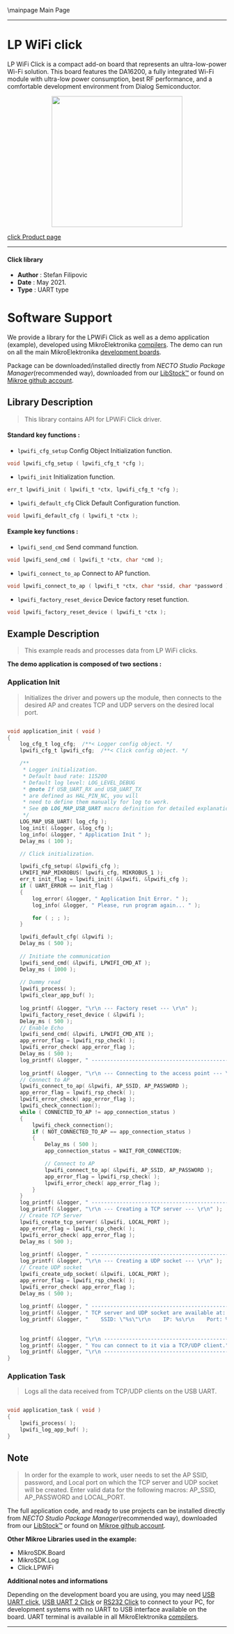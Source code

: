 \mainpage Main Page

---
# LP WiFi click

LP WiFi Click is a compact add-on board that represents an ultra-low-power Wi-Fi solution. This board features the DA16200, a fully integrated Wi-Fi module with ultra-low power consumption, best RF performance, and a comfortable development environment from Dialog Semiconductor.

<p align="center">
  <img src="https://download.mikroe.com/images/click_for_ide/lpwifi_click.png" height=300px>
</p>

[click Product page](https://www.mikroe.com/lp-wifi-click)

---


#### Click library

- **Author**        : Stefan Filipovic
- **Date**          : May 2021.
- **Type**          : UART type


# Software Support

We provide a library for the LPWiFi Click
as well as a demo application (example), developed using MikroElektronika
[compilers](https://www.mikroe.com/necto-studio).
The demo can run on all the main MikroElektronika [development boards](https://www.mikroe.com/development-boards).

Package can be downloaded/installed directly from *NECTO Studio Package Manager*(recommended way), downloaded from our [LibStock&trade;](https://libstock.mikroe.com) or found on [Mikroe github account](https://github.com/MikroElektronika/mikrosdk_click_v2/tree/master/clicks).

## Library Description

> This library contains API for LPWiFi Click driver.

#### Standard key functions :

- `lpwifi_cfg_setup` Config Object Initialization function.
```c
void lpwifi_cfg_setup ( lpwifi_cfg_t *cfg );
```

- `lpwifi_init` Initialization function.
```c
err_t lpwifi_init ( lpwifi_t *ctx, lpwifi_cfg_t *cfg );
```

- `lpwifi_default_cfg` Click Default Configuration function.
```c
void lpwifi_default_cfg ( lpwifi_t *ctx );
```

#### Example key functions :

- `lpwifi_send_cmd` Send command function.
```c
void lpwifi_send_cmd ( lpwifi_t *ctx, char *cmd );
```

- `lpwifi_connect_to_ap` Connect to AP function.
```c
void lpwifi_connect_to_ap ( lpwifi_t *ctx, char *ssid, char *password );
```

- `lpwifi_factory_reset_device` Device factory reset function.
```c
void lpwifi_factory_reset_device ( lpwifi_t *ctx );
```

## Example Description

> This example reads and processes data from LP WiFi clicks.

**The demo application is composed of two sections :**

### Application Init

> Initializes the driver and powers up the module, then connects to the desired AP and creates TCP and UDP servers on the desired local port.

```c

void application_init ( void )
{
    log_cfg_t log_cfg;  /**< Logger config object. */
    lpwifi_cfg_t lpwifi_cfg;  /**< Click config object. */

    /** 
     * Logger initialization.
     * Default baud rate: 115200
     * Default log level: LOG_LEVEL_DEBUG
     * @note If USB_UART_RX and USB_UART_TX 
     * are defined as HAL_PIN_NC, you will 
     * need to define them manually for log to work. 
     * See @b LOG_MAP_USB_UART macro definition for detailed explanation.
     */
    LOG_MAP_USB_UART( log_cfg );
    log_init( &logger, &log_cfg );
    log_info( &logger, " Application Init " );
    Delay_ms ( 100 );

    // Click initialization.

    lpwifi_cfg_setup( &lpwifi_cfg );
    LPWIFI_MAP_MIKROBUS( lpwifi_cfg, MIKROBUS_1 );
    err_t init_flag = lpwifi_init( &lpwifi, &lpwifi_cfg );
    if ( UART_ERROR == init_flag ) 
    {
        log_error( &logger, " Application Init Error. " );
        log_info( &logger, " Please, run program again... " );

        for ( ; ; );
    }

    lpwifi_default_cfg( &lpwifi );
    Delay_ms ( 500 );
    
    // Initiate the communication
    lpwifi_send_cmd( &lpwifi, LPWIFI_CMD_AT );
    Delay_ms ( 1000 );
    
    // Dummy read
    lpwifi_process( );
    lpwifi_clear_app_buf( );
    
    log_printf( &logger, "\r\n --- Factory reset --- \r\n" );
    lpwifi_factory_reset_device ( &lpwifi );
    Delay_ms ( 500 );
    // Enable Echo
    lpwifi_send_cmd( &lpwifi, LPWIFI_CMD_ATE );
    app_error_flag = lpwifi_rsp_check( );
    lpwifi_error_check( app_error_flag );
    Delay_ms ( 500 );
    log_printf( &logger, " ----------------------------------------------- \r\n" );
    
    log_printf( &logger, "\r\n --- Connecting to the access point --- \r\n" );
    // Connect to AP
    lpwifi_connect_to_ap( &lpwifi, AP_SSID, AP_PASSWORD );
    app_error_flag = lpwifi_rsp_check( );
    lpwifi_error_check( app_error_flag );
    lpwifi_check_connection();
    while ( CONNECTED_TO_AP != app_connection_status )
    {
        lpwifi_check_connection();
        if ( NOT_CONNECTED_TO_AP == app_connection_status )
        {
            Delay_ms ( 500 );
            app_connection_status = WAIT_FOR_CONNECTION;

            // Connect to AP
            lpwifi_connect_to_ap( &lpwifi, AP_SSID, AP_PASSWORD );
            app_error_flag = lpwifi_rsp_check( );
            lpwifi_error_check( app_error_flag );
        }
    }
    log_printf( &logger, " ----------------------------------------------- \r\n" );
    log_printf( &logger, "\r\n --- Creating a TCP server --- \r\n" );
    // Create TCP Server
    lpwifi_create_tcp_server( &lpwifi, LOCAL_PORT );
    app_error_flag = lpwifi_rsp_check( );
    lpwifi_error_check( app_error_flag );
    Delay_ms ( 500 );
    
    log_printf( &logger, " ----------------------------------------------- \r\n" );
    log_printf( &logger, "\r\n --- Creating a UDP socket --- \r\n" );
    // Create UDP socket
    lpwifi_create_udp_socket( &lpwifi, LOCAL_PORT );
    app_error_flag = lpwifi_rsp_check( );
    lpwifi_error_check( app_error_flag );
    Delay_ms ( 500 );
    
    log_printf( &logger, " ----------------------------------------------- \r\n" );
    log_printf( &logger, " TCP server and UDP socket are available at: \r\n" );
    log_printf( &logger, "    SSID: \"%s\"\r\n    IP: %s\r\n    Port: %u", ( char * ) AP_SSID, 
                                                                           ( char * ) assigned_ip_address, 
                                                                         ( uint16_t ) LOCAL_PORT );
    log_printf( &logger, "\r\n ----------------------------------------------- \r\n" );
    log_printf( &logger, " You can connect to it via a TCP/UDP client." );
    log_printf( &logger, "\r\n ----------------------------------------------- \r\n" );
}

```

### Application Task

> Logs all the data received from TCP/UDP clients on the USB UART.

```c

void application_task ( void )
{
    lpwifi_process( );
    lpwifi_log_app_buf( );
}

```

## Note

> In order for the example to work, user needs to set the AP SSID, password, and Local port
> on which the TCP server and UDP socket will be created.
> Enter valid data for the following macros: AP_SSID, AP_PASSWORD and LOCAL_PORT.

The full application code, and ready to use projects can be installed directly from *NECTO Studio Package Manager*(recommended way), downloaded from our [LibStock&trade;](https://libstock.mikroe.com) or found on [Mikroe github account](https://github.com/MikroElektronika/mikrosdk_click_v2/tree/master/clicks).

**Other Mikroe Libraries used in the example:**

- MikroSDK.Board
- MikroSDK.Log
- Click.LPWiFi

**Additional notes and informations**

Depending on the development board you are using, you may need
[USB UART click](https://www.mikroe.com/usb-uart-click),
[USB UART 2 Click](https://www.mikroe.com/usb-uart-2-click) or
[RS232 Click](https://www.mikroe.com/rs232-click) to connect to your PC, for
development systems with no UART to USB interface available on the board. UART
terminal is available in all MikroElektronika
[compilers](https://shop.mikroe.com/compilers).

---
